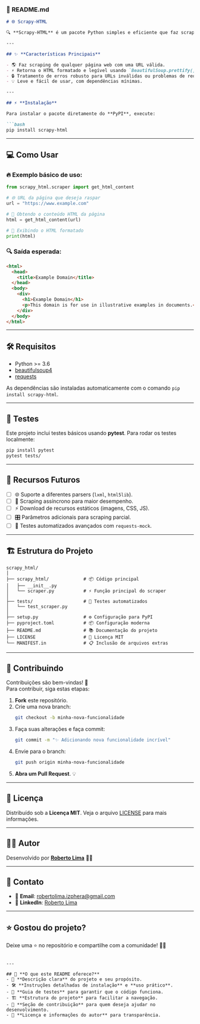 ### 🚀 **README.md**

```markdown
# 🌐 Scrapy-HTML

🔍 **Scrapy-HTML** é um pacote Python simples e eficiente que faz scraping do conteúdo HTML completo de qualquer página web fornecida. Ele utiliza as bibliotecas **BeautifulSoup4** e **Requests** para realizar a raspagem e retornar o HTML de forma estruturada e legível.

---

## ✨ **Características Principais**

- 🌎 Faz scraping de qualquer página web com uma URL válida.
- ⚡ Retorna o HTML formatado e legível usando `BeautifulSoup.prettify()`.
- 🔒 Tratamento de erros robusto para URLs inválidas ou problemas de rede.
- 💡 Leve e fácil de usar, com dependências mínimas.

---

## ⚡ **Instalação**

Para instalar o pacote diretamente do **PyPI**, execute:

```bash
pip install scrapy-html
```

---

## 💻 **Como Usar**

### 🔥 **Exemplo básico de uso:**
```python
from scrapy_html.scraper import get_html_content

# 🌐 URL da página que deseja raspar
url = "https://www.example.com"

# 🔄 Obtendo o conteúdo HTML da página
html = get_html_content(url)

# 📝 Exibindo o HTML formatado
print(html)
```

### 🔍 **Saída esperada:**
```html
<html>
  <head>
    <title>Example Domain</title>
  </head>
  <body>
    <div>
      <h1>Example Domain</h1>
      <p>This domain is for use in illustrative examples in documents.</p>
    </div>
  </body>
</html>
```

---

## 🛠 **Requisitos**

- Python >= 3.6
- [beautifulsoup4](https://pypi.org/project/beautifulsoup4/)
- [requests](https://pypi.org/project/requests/)

As dependências são instaladas automaticamente com o comando `pip install scrapy-html`.

---

## 🧪 **Testes**

Este projeto inclui testes básicos usando **pytest**. Para rodar os testes localmente:

```bash
pip install pytest
pytest tests/
```

---

## 🎨 **Recursos Futuros**

- [ ] 🌐 Suporte a diferentes parsers (`lxml`, `html5lib`).
- [ ] 🔄 Scraping assíncrono para maior desempenho.
- [ ] ⚡ Download de recursos estáticos (imagens, CSS, JS).
- [ ] 🎛 Parâmetros adicionais para scraping parcial.
- [ ] 🧪 Testes automatizados avançados com `requests-mock`.

---

## 🏗 **Estrutura do Projeto**

```
scrapy_html/
│
├── scrapy_html/             # 📦 Código principal
│   ├── __init__.py
│   └── scraper.py           # ⚡ Função principal do scraper
│
├── tests/                   # 🧪 Testes automatizados
│   └── test_scraper.py
│
├── setup.py                 # ⚙️ Configuração para PyPI
├── pyproject.toml           # 📦 Configuração moderna
├── README.md                # 📚 Documentação do projeto
├── LICENSE                  # 📜 Licença MIT
└── MANIFEST.in              # 📋 Inclusão de arquivos extras
```

---

## 🔧 **Contribuindo**

Contribuições são bem-vindas! 🚀  
Para contribuir, siga estas etapas:

1. **Fork** este repositório.
2. Crie uma nova branch:
   ```bash
   git checkout -b minha-nova-funcionalidade
   ```
3. Faça suas alterações e faça commit:
   ```bash
   git commit -m "✨ Adicionando nova funcionalidade incrível"
   ```
4. Envie para o branch:
   ```bash
   git push origin minha-nova-funcionalidade
   ```
5. **Abra um Pull Request**. 💡

---

## 📝 **Licença**

Distribuído sob a **Licença MIT**. Veja o arquivo [LICENSE](LICENSE) para mais informações.

---

## 👨‍💻 **Autor**

Desenvolvido por **[Roberto Lima](https://robertolima-developer.vercel.app/)** 🚀✨

---

## 💬 **Contato**

- 📧 **Email**: robertolima.izphera@gmail.com
- 💼 **LinkedIn**: [Roberto Lima](https://www.linkedin.com/in/roberto-lima-01/)  

---

## ⭐ **Gostou do projeto?**

Deixe uma ⭐ no repositório e compartilhe com a comunidade! 🚀✨  
```

---

## 🌟 **O que este README oferece?**
- 🎯 **Descrição clara** do projeto e seu propósito.  
- 🛠 **Instruções detalhadas de instalação** e **uso prático**.  
- 🧪 **Guia de testes** para garantir que o código funciona.  
- 🏗 **Estrutura do projeto** para facilitar a navegação.  
- 🔄 **Seção de contribuição** para quem deseja ajudar no desenvolvimento.  
- 📝 **Licença e informações do autor** para transparência.
